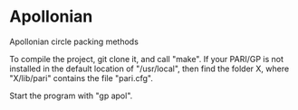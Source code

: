 # Apollonian
Apollonian circle packing methods

To compile the project, git clone it, and call "make". If your PARI/GP is not installed in the default location of "/usr/local", then find the folder X, where "X/lib/pari" contains the file "pari.cfg".

Start the program with "gp apol".
